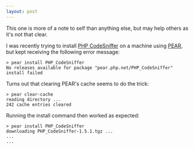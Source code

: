 ```yaml
---
layout: post
---
```

This one is more of a note to self than anything else, but may help others as it's not that clear. 

I was recently trying to install [PHP CodeSniffer](http://pear.php.net/package/PHP_CodeSniffer) on a machine using [PEAR](http://pear.php.net/), but kept receiving the following error message:


    > pear install PHP_CodeSniffer
    No releases available for package "pear.php.net/PHP_CodeSniffer"
    install failed

Turns out that clearing PEAR's cache seems to do the trick:

    > pear clear-cache
    reading directory ...
    242 cache entries cleared

Running the install command then worked as expected:

    > pear install PHP_CodeSniffer
    downloading PHP_CodeSniffer-1.5.1.tgz ...
    ...
    ...
